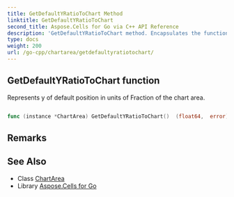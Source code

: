 ```yaml
---
title: GetDefaultYRatioToChart Method 
linktitle: GetDefaultYRatioToChart
second_title: Aspose.Cells for Go via C++ API Reference
description: 'GetDefaultYRatioToChart method. Encapsulates the function that represents getdefaultyratiotochart in Go.'
type: docs
weight: 200
url: /go-cpp/chartarea/getdefaultyratiotochart/
---
```


## GetDefaultYRatioToChart function

Represents y of default position in units of Fraction of the chart area.

```go

func (instance *ChartArea) GetDefaultYRatioToChart()  (float64,  error) 

```

## Remarks


## See Also

* Class [ChartArea](../)
* Library [Aspose.Cells for Go](../../)
